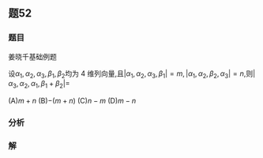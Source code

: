 ## 题52
### 题目
姜晓千基础例题 

设${\alpha }_{1},{\alpha }_{2},{\alpha }_{3},{\beta }_{1},{\beta }_{2}$均为 4 维列向量,且$| {{\alpha }_{1},{\alpha }_{2},{\alpha }_{3},{\beta }_{1}}|  = m,| {{\alpha }_{1},{\alpha }_{2},{\beta }_{2},{\alpha }_{3}}|  = n$,则$| {{\alpha }_{3},{\alpha }_{2},{\alpha }_{1},{\beta }_{1} + {\beta }_{2}}|  =$

(A)$m + n$
(B)$- ( {m + n})$
(C)$n - m$
(D)$m - n$
### 分析

### 解